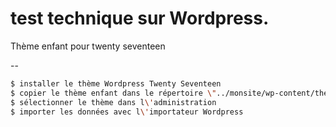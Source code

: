 # test technique sur Wordpress.
Thème enfant pour twenty seventeen

--

```sh
$ installer le thème Wordpress Twenty Seventeen
$ copier le thème enfant dans le répertoire \"../monsite/wp-content/themes/\"
$ sélectionner le thème dans l\'administration
$ importer les données avec l\'importateur Wordpress
```

